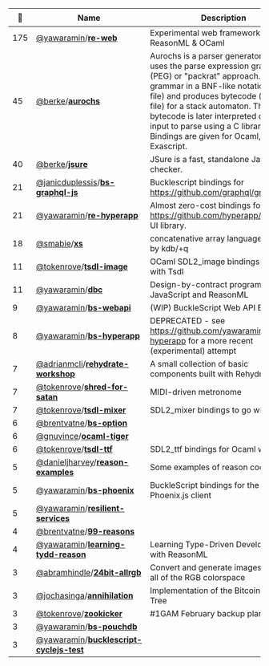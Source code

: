 |:star2: | Name | Description | 🌍|
|---|---|---|---|
|175|[@yawaramin](https://github.com/yawaramin)/[**re-web**](https://github.com/yawaramin/re-web)|Experimental web framework for ReasonML & OCaml|[:arrow_upper_right:](https://yawaramin.github.io/re-web/re-web/index.html)|
|45|[@berke](https://github.com/berke)/[**aurochs**](https://github.com/berke/aurochs)|Aurochs is a parser generator that uses the parse expression grammar  (PEG) or "packrat" approach. It takes a grammar in a BNF-like notation (a .peg file) and produces bytecode (a .nog file) for a stack automaton. This bytecode is later interpreted on the input to parse using a C library. Bindings are given for Ocaml, Java and Exascript.|[:arrow_upper_right:](http://aurochs.fr/)|
|40|[@berke](https://github.com/berke)/[**jsure**](https://github.com/berke/jsure)|JSure is a fast, standalone Javascript checker.||
|21|[@janicduplessis](https://github.com/janicduplessis)/[**bs-graphql-js**](https://github.com/janicduplessis/bs-graphql-js)|Bucklescript bindings for https://github.com/graphql/graphql-js||
|21|[@yawaramin](https://github.com/yawaramin)/[**re-hyperapp**](https://github.com/yawaramin/re-hyperapp)|Almost zero-cost bindings for the https://github.com/hyperapp/hyperapp UI library.||
|18|[@smabie](https://github.com/smabie)/[**xs**](https://github.com/smabie/xs)|concatenative array language inspired by kdb/+q ||
|11|[@tokenrove](https://github.com/tokenrove)/[**tsdl-image**](https://github.com/tokenrove/tsdl-image)|OCaml SDL2_image bindings to go with Tsdl||
|11|[@yawaramin](https://github.com/yawaramin)/[**dbc**](https://github.com/yawaramin/dbc)|Design-by-contract programming for JavaScript and ReasonML||
|9|[@yawaramin](https://github.com/yawaramin)/[**bs-webapi**](https://github.com/yawaramin/bs-webapi)|(WIP) BuckleScript Web API Bindings||
|8|[@yawaramin](https://github.com/yawaramin)/[**bs-hyperapp**](https://github.com/yawaramin/bs-hyperapp)|DEPRECATED - see https://github.com/yawaramin/re-hyperapp for a more recent (experimental) attempt||
|7|[@adrianmcli](https://github.com/adrianmcli)/[**rehydrate-workshop**](https://github.com/adrianmcli/rehydrate-workshop)|A small collection of basic components built with Rehydrate 💧.||
|7|[@tokenrove](https://github.com/tokenrove)/[**shred-for-satan**](https://github.com/tokenrove/shred-for-satan)|MIDI-driven metronome||
|7|[@tokenrove](https://github.com/tokenrove)/[**tsdl-mixer**](https://github.com/tokenrove/tsdl-mixer)|SDL2_mixer bindings to go with Tsdl||
|6|[@brentvatne](https://github.com/brentvatne)/[**bs-option**](https://github.com/brentvatne/bs-option)|||
|6|[@gnuvince](https://github.com/gnuvince)/[**ocaml-tiger**](https://github.com/gnuvince/ocaml-tiger)|||
|6|[@tokenrove](https://github.com/tokenrove)/[**tsdl-ttf**](https://github.com/tokenrove/tsdl-ttf)|SDL2_ttf bindings for Ocaml with Tsdl||
|5|[@danieljharvey](https://github.com/danieljharvey)/[**reason-examples**](https://github.com/danieljharvey/reason-examples)|Some examples of reason code||
|5|[@yawaramin](https://github.com/yawaramin)/[**bs-phoenix**](https://github.com/yawaramin/bs-phoenix)|BuckleScript bindings for the Phoenix.js client||
|5|[@yawaramin](https://github.com/yawaramin)/[**resilient-services**](https://github.com/yawaramin/resilient-services)|||
|4|[@brentvatne](https://github.com/brentvatne)/[**99-reasons**](https://github.com/brentvatne/99-reasons)|||
|4|[@yawaramin](https://github.com/yawaramin)/[**learning-tydd-reason**](https://github.com/yawaramin/learning-tydd-reason)|Learning Type-Driven Development with ReasonML||
|3|[@abramhindle](https://github.com/abramhindle)/[**24bit-allrgb**](https://github.com/abramhindle/24bit-allrgb)|Convert and generate images that use all of the RGB colorspace||
|3|[@jochasinga](https://github.com/jochasinga)/[**annihilation**](https://github.com/jochasinga/annihilation)|Implementation of the Bitcoin Merkle Tree||
|3|[@tokenrove](https://github.com/tokenrove)/[**zookicker**](https://github.com/tokenrove/zookicker)|#1GAM February backup plan||
|3|[@yawaramin](https://github.com/yawaramin)/[**bs-pouchdb**](https://github.com/yawaramin/bs-pouchdb)|||
|3|[@yawaramin](https://github.com/yawaramin)/[**bucklescript-cyclejs-test**](https://github.com/yawaramin/bucklescript-cyclejs-test)|||

